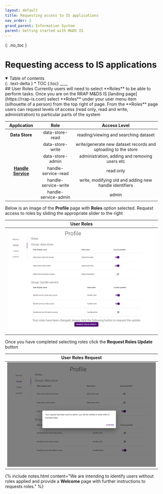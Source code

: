 ```yaml
---
layout: default
title: Requesting access to IS applications
nav_order: 2
grand_parent: Information System
parent: Getting started with M&DS IS
---
```


{: .no_toc }

# Requesting access to IS applications

<details  open markdown="block">
  <summary>
    Table of contents
  </summary>
{: .text-delta }
* TOC
{:toc}
____
</details>
## User Roles
Currently users will need to select **Roles** to be able to perform tasks. Once you are on the RRAP M&DS IS [landing page](https://rrap-is.com) select **Roles** under your user menu item (silhouette of a person) from the top right of page. From the **Roles** page users can request levels of access (read only, read and write, administration) to particular parts of the system

|                      Application                       |         Role         |                         Access Level                          |
| :----------------------------------------------------: | :------------------: | :-----------------------------------------------------------: |
|                     **Data Store**                     |   data-store-read    |             reading/viewing and searching dataset             |
|                                                        |   data-store-write   | write/generate new dataset records and uploading to the store |
|                                                        |   data-store-admin   |         administration, adding and removing users etc         |
| [**Handle Service**](../digital-object-identifiers.md) | handle-service-read  |                           read only                           |
|                                                        | handle-service-write |    write, modifying old and adding new handle identifiers     |
|                                                        | handle-service-admin |                             admin                             |

Below is an image of the **Profile** page with **Roles** option selected. Request access to roles by sliding the appropriate slider to the right

|                                    User Roles                                    |
| :------------------------------------------------------------------------------: |
| <img src="../../assets/images/access/user_roles.png" alt="drawing" width="600"/> |

Once you have completed selecting roles click the **Request Roles Update** button

|                                 User Roles Request                                  |
| :---------------------------------------------------------------------------------: |
| <img src="../../assets/images/access/roles_request.png" alt="drawing" width="600"/> |

{% include notes.html content="We are intending to identify users without roles applied and provide a <strong>Welcome</strong> page with further instructions to requests roles." %}
